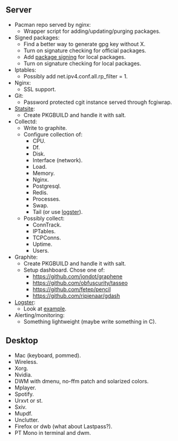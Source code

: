 Server
------

* Pacman repo served by nginx:
  - Wrapper script for adding/updating/purging packages.
* Signed packages:
  - Find a better way to generate gpg key without X.
  - Turn on signature checking for official packages.
  - Add [package signing][pkgsign] for local packages.
  - Turn on signature checking for local packages.
* Iptables:
  - Possibly add net.ipv4.conf.all.rp_filter = 1.
* Nginx:
  - SSL support.
* Git:
  - Password protected cgit instance served through fcgiwrap.
* [Statsite][statsite]:
  - Create PKGBUILD and handle it with salt.
* Collectd:
  - Write to graphite.
  - Configure collection of:
      - CPU.
      - Df.
      - Disk.
      - Interface (network).
      - Load.
      - Memory.
      - Nginx.
      - Postgresql.
      - Redis.
      - Processes.
      - Swap.
      - Tail (or use [logster][logster]).
  - Possibly collect:
      - ConnTrack.
      - IPTables.
      - TCPConns.
      - Uptime.
      - Users.
* Graphite:
  - Create PKGBUILD and handle it with salt.
  - Setup dashboard. Chose one of:
      - https://github.com/jondot/graphene
      - https://github.com/obfuscurity/tasseo
      - https://github.com/fetep/pencil
      - https://github.com/ripienaar/gdash
* [Logster][logster]:
  - Look at [example][logsterexample].
* Alerting/monitoring:
  - Something lightweight (maybe write something in C).


Desktop
-------

* Mac (keyboard, pommed).
* Wireless.
* Xorg.
* Nvidia.
* DWM with dmenu, no-ffm patch and solarized colors.
* Mplayer.
* Spotify.
* Urxvt or st.
* Sxiv.
* Mupdf.
* Unclutter.
* Firefox or dwb (what about Lastpass?).
* PT Mono in terminal and dwm.

[pkgsign]: http://jasonwryan.com/blog/2012/03/23/key/
[statsite]: https://github.com/armon/statsite
[logster]: https://github.com/etsy/logster
[logsterexample]: http://www.kickflop.net/blog/2012/03/30/any-metric-graphing-with-graphite-and-syslog/
